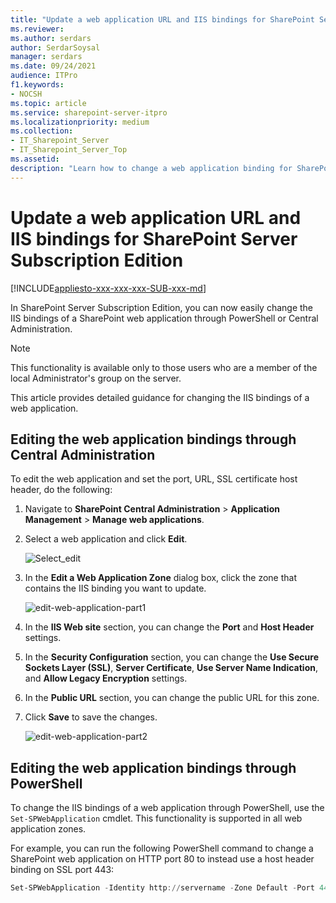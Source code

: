 ```yaml
---
title: "Update a web application URL and IIS bindings for SharePoint Server Subscription Edition"
ms.reviewer: 
ms.author: serdars
author: SerdarSoysal
manager: serdars
ms.date: 09/24/2021 
audience: ITPro
f1.keywords:
- NOCSH
ms.topic: article
ms.service: sharepoint-server-itpro
ms.localizationpriority: medium
ms.collection:
- IT_Sharepoint_Server
- IT_Sharepoint_Server_Top
ms.assetid: 
description: "Learn how to change a web application binding for SharePoint Server."
---
```


# Update a web application URL and IIS bindings for SharePoint Server Subscription Edition

[!INCLUDE[appliesto-xxx-xxx-xxx-SUB-xxx-md](../includes/appliesto-xxx-xxx-xxx-SUB-xxx-md.md)]

In SharePoint Server Subscription Edition, you can now easily change the IIS bindings of a SharePoint web application through PowerShell or Central Administration.

> [!NOTE]
> This functionality is available only to those users who are a member of the local Administrator's group on the server.
 
This article provides detailed guidance for changing the IIS bindings of a web application.

## Editing the web application bindings through Central Administration 

To edit the web application and set the port, URL, SSL certificate host header, do the following:

  1. Navigate to **SharePoint Central Administration** > **Application Management** > **Manage web applications**.

  2. Select a web application and click **Edit**.
 
     ![Select_edit](../media/extend-exit.PNG)
    
  3. In the **Edit a Web Application Zone** dialog box, click the zone that contains the IIS binding you want to update.
 
     ![edit-web-application-part1](../media/edit2.PNG)
    
  4. In the **IIS Web site** section, you can change the **Port** and **Host Header** settings.
 
  5. In the **Security Configuration** section, you can change the **Use Secure Sockets Layer (SSL)**, **Server Certificate**, **Use Server Name Indication**, and **Allow Legacy Encryption** settings.
     
  6. In the **Public URL** section, you can change the public URL for this zone.
  
  7. Click **Save** to save the changes.
    
     ![edit-web-application-part2](../media/edit3.PNG)

## Editing the web application bindings through PowerShell 

To change the IIS bindings of a web application through PowerShell, use the `Set-SPWebApplication` cmdlet. This functionality is supported in all web application zones. 

For example, you can run the following PowerShell command to change a SharePoint web application on HTTP port 80 to instead use a host header binding on SSL port 443: 

 ```PowerShell
 Set-SPWebApplication -Identity http://servername -Zone Default -Port 443 -SecureSocketsLayer -HostHeader sharepoint.contoso.com -Url https://sharepoint.contoso.com 
 ```
 
 


